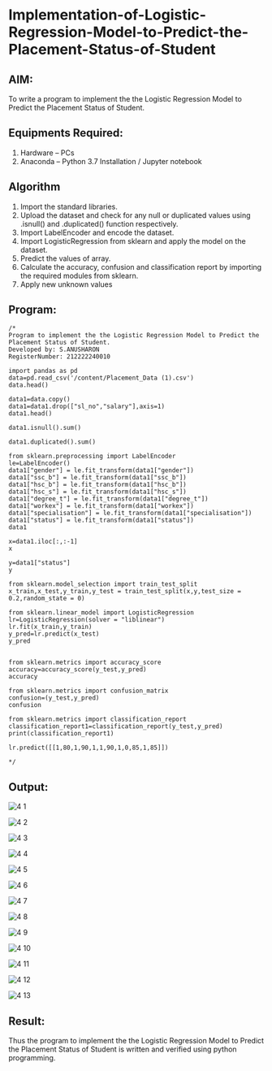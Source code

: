 # Implementation-of-Logistic-Regression-Model-to-Predict-the-Placement-Status-of-Student

## AIM:
To write a program to implement the the Logistic Regression Model to Predict the Placement Status of Student.

## Equipments Required:
1. Hardware – PCs
2. Anaconda – Python 3.7 Installation / Jupyter notebook

## Algorithm
1. Import the standard libraries.
2. Upload the dataset and check for any null or duplicated values using .isnull() and .duplicated() function respectively.
3. Import LabelEncoder and encode the dataset.
4. Import LogisticRegression from sklearn and apply the model on the dataset.
5. Predict the values of array.
6. Calculate the accuracy, confusion and classification report by importing the required modules from sklearn.
7. Apply new unknown values
 

## Program:
```
/*
Program to implement the the Logistic Regression Model to Predict the Placement Status of Student.
Developed by: S.ANUSHARON 
RegisterNumber: 212222240010

import pandas as pd
data=pd.read_csv('/content/Placement_Data (1).csv')
data.head()

data1=data.copy()
data1=data1.drop(["sl_no","salary"],axis=1)
data1.head()

data1.isnull().sum()

data1.duplicated().sum()

from sklearn.preprocessing import LabelEncoder
le=LabelEncoder()
data1["gender"] = le.fit_transform(data1["gender"])
data1["ssc_b"] = le.fit_transform(data1["ssc_b"])
data1["hsc_b"] = le.fit_transform(data1["hsc_b"])
data1["hsc_s"] = le.fit_transform(data1["hsc_s"])
data1["degree_t"] = le.fit_transform(data1["degree_t"])
data1["workex"] = le.fit_transform(data1["workex"])
data1["specialisation"] = le.fit_transform(data1["specialisation"])
data1["status"] = le.fit_transform(data1["status"])
data1

x=data1.iloc[:,:-1]
x

y=data1["status"]
y

from sklearn.model_selection import train_test_split
x_train,x_test,y_train,y_test = train_test_split(x,y,test_size = 0.2,random_state = 0)

from sklearn.linear_model import LogisticRegression
lr=LogisticRegression(solver = "liblinear")
lr.fit(x_train,y_train)
y_pred=lr.predict(x_test)
y_pred


from sklearn.metrics import accuracy_score
accuracy=accuracy_score(y_test,y_pred)
accuracy

from sklearn.metrics import confusion_matrix
confusion=(y_test,y_pred)
confusion

from sklearn.metrics import classification_report
classification_report1=classification_report(y_test,y_pred)
print(classification_report1)

lr.predict([[1,80,1,90,1,1,90,1,0,85,1,85]])

*/
```

## Output:
![4 1](https://user-images.githubusercontent.com/119405600/237018313-00378816-abf2-4d71-9d37-67e49fe4120e.png)

![4 2](https://user-images.githubusercontent.com/119405600/237018324-96d2be7a-dfd6-4e39-9c37-078187436acf.png)

![4 3](https://github.com/Anusharonselva/Implementation-of-Logistic-Regression-Model-to-Predict-the-Placement-Status-of-Student/assets/119405600/0cb3d1bc-84d2-44a4-80cd-572f204d166f)

![4 4](https://github.com/Anusharonselva/Implementation-of-Logistic-Regression-Model-to-Predict-the-Placement-Status-of-Student/assets/119405600/c119733d-6f0b-4c21-9ea7-9fbc2dee8aef)

![4 5](https://github.com/Anusharonselva/Implementation-of-Logistic-Regression-Model-to-Predict-the-Placement-Status-of-Student/assets/119405600/6f6cce4a-f0f5-4ef1-b42c-3bcc04d4391b)

![4 6](https://github.com/Anusharonselva/Implementation-of-Logistic-Regression-Model-to-Predict-the-Placement-Status-of-Student/assets/119405600/26f536c6-3b37-4b0b-99f2-597ef390f2c9)

![4 7](https://github.com/Anusharonselva/Implementation-of-Logistic-Regression-Model-to-Predict-the-Placement-Status-of-Student/assets/119405600/9bb15e17-e21b-4457-9b31-47d185b90013)

![4 8](https://github.com/Anusharonselva/Implementation-of-Logistic-Regression-Model-to-Predict-the-Placement-Status-of-Student/assets/119405600/2ec47f9e-6d7c-4d12-bfa2-0cb280a55b4c)


![4 9](https://github.com/Anusharonselva/Implementation-of-Logistic-Regression-Model-to-Predict-the-Placement-Status-of-Student/assets/119405600/f6cce6fa-2110-43f4-96fa-a7e43162a9bb)

![4 10](https://github.com/Anusharonselva/Implementation-of-Logistic-Regression-Model-to-Predict-the-Placement-Status-of-Student/assets/119405600/b3a09a21-1c62-45c4-be00-dc1cb1abea04)

![4 11](https://github.com/Anusharonselva/Implementation-of-Logistic-Regression-Model-to-Predict-the-Placement-Status-of-Student/assets/119405600/7179e1a2-4914-42af-afb8-675080fad31e)

![4 12](https://github.com/Anusharonselva/Implementation-of-Logistic-Regression-Model-to-Predict-the-Placement-Status-of-Student/assets/119405600/adaacdc8-bde2-40e0-a629-352e10f6df5b)

![4 13](https://github.com/Anusharonselva/Implementation-of-Logistic-Regression-Model-to-Predict-the-Placement-Status-of-Student/assets/119405600/d033a000-4399-4acd-8ade-94f79bc32956)



## Result:
Thus the program to implement the the Logistic Regression Model to Predict the Placement Status of Student is written and verified using python programming.
